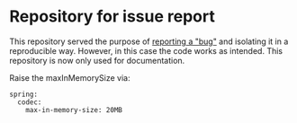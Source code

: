 
# Repository for issue report

This repository served the purpose of [reporting a "bug"](https://github.com/spring-projects/spring-boot/issues/31835) and isolating it in a reproducible way. However, in this case the code works as intended. This repository is now only used for documentation.

Raise the maxInMemorySize via:

    spring:  
      codec:  
        max-in-memory-size: 20MB

